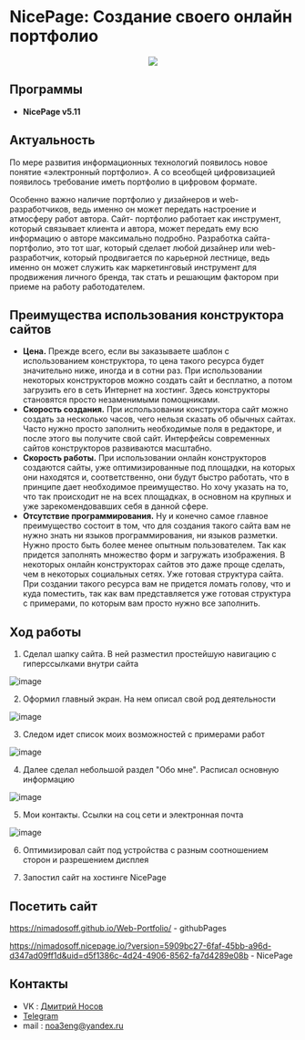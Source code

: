 

# NicePage: Создание своего онлайн портфолио
<p align='center'>
<img src='https://kuyhaa.cc/wp-content/uploads/2022/10/Nicepage-Crack-4.19.3-Keygen-Terbaru-Gratis-Unduh.png'>
  

## Программы
- **NicePage v5.11**

## Актуальность

По мере развития информационных
технологий появилось новое понятие «электронный портфолио». 
А со всеобщей цифровизацией появилось требование иметь портфолио в цифровом формате.
  
Особенно важно наличие портфолио у дизайнеров и web-разработчиков,
ведь именно он может передать настроение и атмосферу работ автора. Сайт-
портфолио работает как инструмент, который связывает клиента и автора,
может передать ему всю информацию о авторе максимально подробно.
Разработка сайта-портфолио, это тот шаг, который сделает любой
дизайнер или web-разработчик, который продвигается по карьерной лестнице,
ведь именно он может служить как маркетинговый инструмент для
продвижения личного бренда, так стать и решающим фактором при приеме на
работу работодателем.
 

## Преимущества использования конструктора сайтов
  
- **Цена.**
  Прежде всего, если вы заказываете шаблон с использованием конструктора, то цена такого ресурса будет значительно ниже, иногда и в сотни раз. При использовании некоторых конструкторов можно создать сайт и бесплатно, а потом загрузить его в сеть Интернет на хостинг. Здесь конструкторы становятся просто незаменимыми помощниками.
- **Скорость создания.**
  При использовании конструктора сайт можно создать за несколько часов, чего нельзя сказать об обычных сайтах. Часто нужно просто заполнить необходимые поля в редакторе, и после этого вы получите свой сайт. Интерфейсы современных сайтов конструкторов развиваются масштабно.
- **Скорость работы.**
  При использовании онлайн конструкторов создаются сайты, уже оптимизированные под площадки, на которых они находятся и, соответственно, они будут быстро работать, что в принципе дает необходимое преимущество. Но хочу указать на то, что так происходит не на всех площадках, в основном на крупных и уже зарекомендовавших себя в данной сфере.
- **Отсутствие программирования.**
  Ну и конечно самое главное преимущество состоит в том, что для создания такого сайта вам не нужно знать ни языков программирования, ни языков разметки. Нужно просто быть более менее опытным пользователем. Так как придется заполнять множество форм и загружать изображения. В некоторых онлайн конструкторах сайтов это даже проще сделать, чем в некоторых социальных сетях.
Уже готовая структура сайта. При создании такого ресурса вам не придется ломать голову, что и куда поместить, так как вам представляется уже готовая структура с примерами, по которым вам просто нужно все заполнить.

## Ход работы
  
  1. Сделал шапку сайта. В ней разместил простейшую навигацию с гиперссылками внутри сайта
  
  ![image](https://github.com/NimaDosOFF/Web-Portfolio/assets/133951460/5ede6bad-f1ed-4836-a0de-18bd6594ff99)

  2. Оформил главный экран. На нем описал свой род деятельности
  
  ![image](https://github.com/NimaDosOFF/Web-Portfolio/assets/133951460/710dd8b9-cfac-406b-90e0-78ba07c2ddab)

  3. Следом идет список моих возможностей с примерами работ
  
  ![image](https://github.com/NimaDosOFF/Web-Portfolio/assets/133951460/85ffa625-6393-49a8-b551-91f2217436a7)

  4. Далее сделал небольшой раздел "Обо мне". Расписал основную информацию
  
  ![image](https://github.com/NimaDosOFF/Web-Portfolio/assets/133951460/1d781d07-6354-440b-ad6d-64da5da54ccf)

  5. Мои контакты. Ссылки на соц сети и электронная почта
  
  ![image](https://github.com/NimaDosOFF/Web-Portfolio/assets/133951460/2adde2c7-aa76-4a2d-a6f4-221277ee338c)
  
  6. Оптимизировал сайт под устройства с разным соотношением сторон и разрешением дисплея
  
  7. Запостил сайт на хостинге NicePage


## Посетить сайт
  
  https://nimadosoff.github.io/Web-Portfolio/  - githubPages
  
  https://nimadosoff.nicepage.io/?version=5909bc27-6faf-45bb-a96d-d347ad09ff1d&uid=d5f1386c-4d24-4906-8562-fa7d4289e08b - NicePage

## Контакты
- VK : [Дмитрий Носов](https://vk.com/nimadosov)
- [Telegram](https://t.me/dosoff)
- mail : noa3eng@yandex.ru
